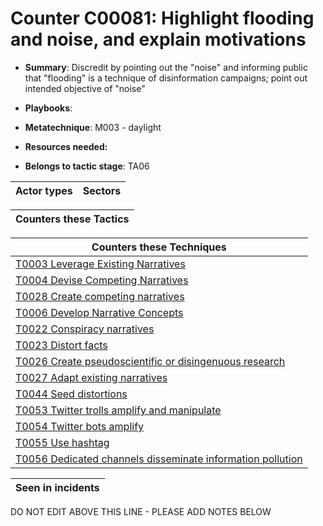 # Counter C00081: Highlight flooding and noise, and explain motivations

* **Summary**: Discredit by pointing out the "noise" and informing public that "flooding" is a technique of disinformation campaigns; point out intended objective of "noise"

* **Playbooks**: 

* **Metatechnique**: M003 - daylight

* **Resources needed:** 

* **Belongs to tactic stage**: TA06


| Actor types | Sectors |
| ----------- | ------- |



| Counters these Tactics |
| ---------------------- |



| Counters these Techniques |
| ------------------------- |
| [T0003 Leverage Existing Narratives](../generated_pages/techniques/T0003.md) |
| [T0004 Devise Competing Narratives](../generated_pages/techniques/T0004.md) |
| [T0028 Create competing narratives](../generated_pages/techniques/T0028.md) |
| [T0006 Develop Narrative Concepts](../generated_pages/techniques/T0006.md) |
| [T0022 Conspiracy narratives](../generated_pages/techniques/T0022.md) |
| [T0023 Distort facts](../generated_pages/techniques/T0023.md) |
| [T0026 Create pseudoscientific or disingenuous research](../generated_pages/techniques/T0026.md) |
| [T0027 Adapt existing narratives](../generated_pages/techniques/T0027.md) |
| [T0044 Seed distortions](../generated_pages/techniques/T0044.md) |
| [T0053 Twitter trolls amplify and manipulate](../generated_pages/techniques/T0053.md) |
| [T0054 Twitter bots amplify](../generated_pages/techniques/T0054.md) |
| [T0055 Use hashtag](../generated_pages/techniques/T0055.md) |
| [T0056 Dedicated channels disseminate information pollution](../generated_pages/techniques/T0056.md) |



| Seen in incidents |
| ----------------- |


DO NOT EDIT ABOVE THIS LINE - PLEASE ADD NOTES BELOW
